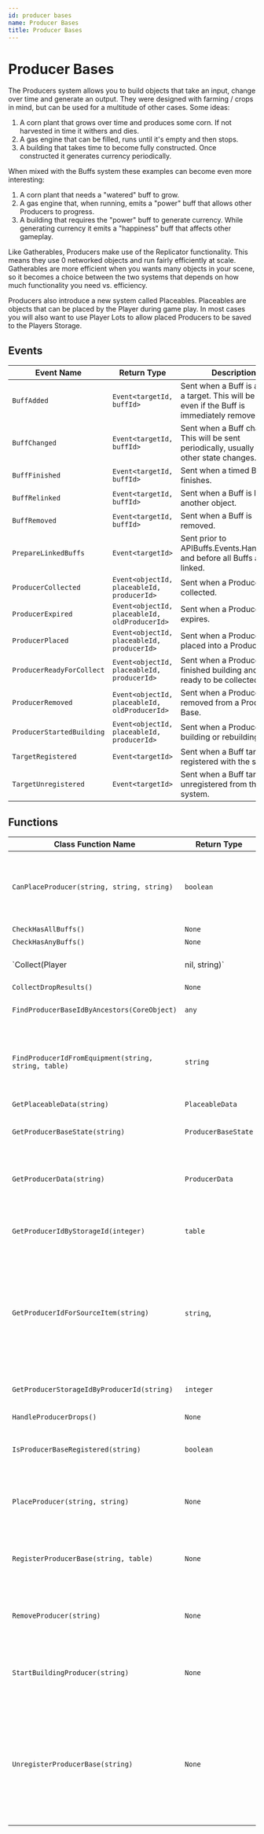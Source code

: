 ```yaml
---
id: producer bases
name: Producer Bases
title: Producer Bases
---
```


# Producer Bases

The Producers system allows you to build objects that take an input, change over time and generate an output. They were designed with farming / crops in mind, but can be used for a multitude of other cases. Some ideas:

1. A corn plant that grows over time and produces some corn. If not harvested in time it withers and dies.
2. A gas engine that can be filled, runs until it's empty and then stops.
3. A building that takes time to become fully constructed. Once constructed it generates currency periodically.

When mixed with the Buffs system these examples can become even more interesting:

1. A corn plant that needs a "watered" buff to grow.
2. A gas engine that, when running, emits a "power" buff that allows other Producers to progress.
3. A building that requires the "power" buff to generate currency. While generating currency it emits a "happiness" buff that affects other gameplay.

Like Gatherables, Producers make use of the Replicator functionality. This means they use 0 networked objects and run fairly efficiently at scale. Gatherables are more efficient when you wants many objects in your scene, so it becomes a choice between the two systems that depends on how much functionality you need vs. efficiency.

Producers also introduce a new system called Placeables. Placeables are objects that can be placed by the Player during game play. In most cases you will also want to use Player Lots to allow placed Producers to be saved to the Players Storage.

## Events

| Event Name | Return Type | Description | Tags |
| ---------- | ----------- | ----------- | ---- |
| `BuffAdded` | `Event<targetId, buffId>`| Sent when a Buff is added to a target. This will be sent even if the Buff is immediately removed. | Client |
| `BuffChanged` | `Event<targetId, buffId>`| Sent when a Buff changes. This will be sent periodically, usually when other state changes. | Client |
| `BuffFinished` | `Event<targetId, buffId>`| Sent when a timed Buff finishes. | Client |
| `BuffRelinked` | `Event<targetId, buffId>`| Sent when a Buff is linked to another object. | Client |
| `BuffRemoved` | `Event<targetId, buffId>`| Sent when a Buff is removed. | Client |
| `PrepareLinkedBuffs` | `Event<targetId>`| Sent prior to APIBuffs.Events.HandleBuffs and before all Buffs are linked. | Client |
| `ProducerCollected` | `Event<objectId, placeableId, producerId>`| Sent when a Producer is collected. | Client |
| `ProducerExpired` | `Event<objectId, placeableId, oldProducerId>`| Sent when a Producer expires. | Client |
| `ProducerPlaced` | `Event<objectId, placeableId, producerId>`| Sent when a Producer is placed into a Producer Base. | Client |
| `ProducerReadyForCollect` | `Event<objectId, placeableId, producerId>`| Sent when a Producer has finished building and is ready to be collected. | Client |
| `ProducerRemoved` | `Event<objectId, placeableId, oldProducerId>`| Sent when a Producer is removed from a Producer Base. | Client |
| `ProducerStartedBuilding` | `Event<objectId, placeableId, producerId>`| Sent when a Producer starts building or rebuilding. | Client |
| `TargetRegistered` | `Event<targetId>`| Sent when a Buff target is registered with the system. | Client |
| `TargetUnregistered` | `Event<targetId>`| Sent when a Buff target is unregistered from the system. | Client |

## Functions

| Class Function Name | Return Type | Description | Tags |
| ------------------- | ----------- | ----------- | ---- |
| `CanPlaceProducer(string, string, string)` | `boolean` | Returns true if the given Tool type can Place a Producer in this base. | None |
| `CheckHasAllBuffs()` | `None` | None | None |
| `CheckHasAnyBuffs()` | `None` | None | None |
| `Collect(Player|nil, string)` | `None` | Collects a Producer. | None |
| `CollectDropResults()` | `None` | None | None |
| `FindProducerBaseIdByAncestors(CoreObject)` | `any` | Finds a producer base. | None |
| `FindProducerIdFromEquipment(string, string, table)` | `string` | Returns a Producer Id based on the passed in Equipment settings. | None |
| `GetPlaceableData(string)` | `PlaceableData` | None | None |
| `GetProducerBaseState(string)` | `ProducerBaseState` | Returns the current state for a Producer. | None |
| `GetProducerData(string)` | `ProducerData` | Returns Product data based on a producerId. | None |
| `GetProducerIdByStorageId(integer)` | `table` | Returns a Product data based on a number. | None |
| `GetProducerIdForSourceItem(string)` | `string`,  | Returns the Id of the first Producer that uses the provided source item, or nil if none are found. | None |
| `GetProducerStorageIdByProducerId(string)` | `integer` | Returns a number based on a producerId. | None |
| `HandleProducerDrops()` | `None` | None | None |
| `IsProducerBaseRegistered(string)` | `boolean` | Returns true if the producer id has been registered. | None |
| `PlaceProducer(string, string)` | `None` | Places a producer on a producer base. | None |
| `RegisterProducerBase(string, table)` | `None` | Registers a Producer so that interactions on it can occur. | None |
| `RemoveProducer(string)` | `None` | Removes a producer from a producer base. | None |
| `StartBuildingProducer(string)` | `None` | Tells a Producer to start building regardless of if it can. | None |
| `UnregisterProducerBase(string)` | `None` | Unregisters a Producer and stops any further interactions from being allowed. This should be called when the Producer is destroyed. | None |
